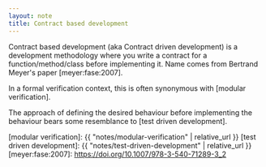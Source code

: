 ```yaml
---
layout: note
title: Contract based development
---
```


Contract based development (aka Contract driven development)
is a development methodology where you write a contract for a function/method/class
before implementing it.
Name comes from Bertrand Meyer's paper [meyer:fase:2007].

In a formal verification context, this is often synonymous with [modular verification].

The approach of defining the desired behaviour before implementing the
behaviour bears some resemblance to [test driven development].

[modular verification]: {{ "notes/modular-verification" | relative_url }}
[test driven development]: {{ "notes/test-driven-development" | relative_url }}
[meyer:fase:2007]: https://doi.org/10.1007/978-3-540-71289-3_2

